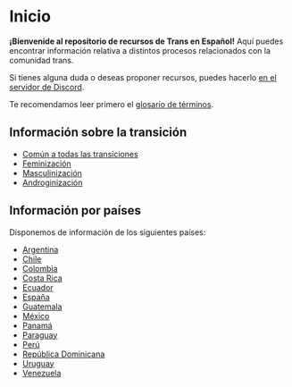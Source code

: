 # Inicio

**¡Bienvenide al repositorio de recursos de Trans en Español!** Aquí puedes encontrar información relativa a distintos procesos relacionados con la comunidad trans.

Si tienes alguna duda o deseas proponer recursos, puedes hacerlo [en el servidor de Discord](https://discord.gg/qUDesVm).

Te recomendamos leer primero el [glosario de términos](glosario.md).

## Información sobre la transición

* [Común a todas las transiciones](transicion/informacion-comun.md)
* [Feminización](transicion/feminizacion/feminizacion.md)
* [Masculinización](transicion/masculinizacion/masculinizacion.md)
* [Androginización](transicion/androginizacion/androginizacion.md)


## Información por países

Disponemos de información de los siguientes países:

* [Argentina](paises/argentina/argentina.md)
* [Chile](paises/chile/chile.md)
* [Colombia](paises/colombia/colombia.md)
* [Costa Rica](paises/costa-rica/costa-rica.md)
* [Ecuador](paises/ecuador/ecuador.md)
* [España](paises/espana/espana.md)
* [Guatemala](paises/guatemala/guatemala.md)
* [México](paises/mexico/mexico.md)
* [Panamá](paises/panama/panama.md)
* [Paraguay](paises/paraguay/paraguay.md)
* [Perú](paises/peru/peru.md)
* [República Dominicana](paises/republica-dominicana/republica-dominicana.md)
* [Uruguay](paises/uruguay/uruguay.md)
* [Venezuela](paises/venezuela/venezuela.md)
